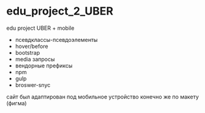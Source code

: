 # edu_project_2_UBER

edu project UBER + mobile 

- псевдклассы-псевдоэлементы
- hover/before
- bootstrap
- media запросы
- вендорные префиксы
- npm
- gulp
- broswer-snyc

сайт был адаптирован под мобильное устройство конечно же по макету (фигма)
